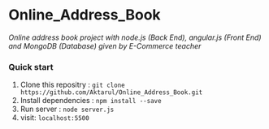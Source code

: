 # Online_Address_Book
_Online address book project with node.js (Back End), angular.js (Front End) and MongoDB (Database) given by E-Commerce teacher_

### Quick start
  1. Clone this repositry : `git clone https://github.com/Aktarul/Online_Address_Book.git`
  2. Install dependencies : `npm install --save`
  3. Run server : `node server.js`
  4. visit: `localhost:5500`
